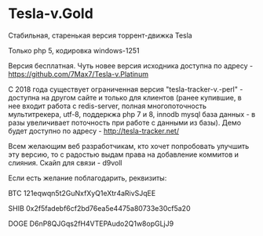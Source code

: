 # Tesla-v.Gold
Стабильная, старенькая версия торрент-движка Tesla

Только php 5, кодировка windows-1251 

Версия бесплатная. Чуть новее версия исходника доступна по адресу - https://github.com/7Max7/Tesla-v.Platinum


С 2018 года существует ограниченная версия "tesla-tracker-v.-perl" - доступна на другом сайте и только для клиентов (ранее купившие, в нее входит работа с redis-server, полная многопоточность мультитрекера, utf-8, поддеркжа php 7 и 8, innodb mysql база данных - в разы увеличивает поточность при работе с данными из базы). 
Демо будет доступно по адресу - http://tesla-tracker.net/

Всем желающим веб разработчикам, кто хочет попробовать улучшить эту версию, то с радостью выдам права на добавление коммитов и слияния. Скайп для связи - d9voll 


Если есть желание поблагодарить, реквизиты:

BTC 121eqwqn5t2GuNxfXyQ1eXtr4aRivSJqEE

SHIB 0x2f5fadebf6cf2bd76ea5e4475a80733e30cf5a20

DOGE D6nP8QJGqs2fH4VTEPAudo2Q1w8opGLjJ9
